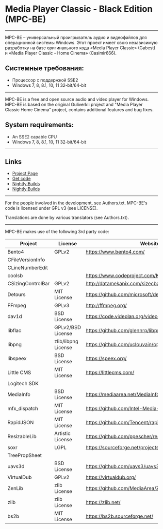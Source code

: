 # Media Player Classic - Black Edition (MPC-BE)
---

MPC-BE – универсальный проигрыватель аудио и видеофайлов для операционной системы Windows.
Этот проект имеет свою независимую разработку на базе оригинального кода «Media Player Classic» (Gabest) и «Media Player Classic - Home Cinema» (Casimir666).

## Системные требования:
* Процессор с поддержкой SSE2
* Windows 7, 8, 8.1, 10, 11 32-bit/64-bit

---

MPC-BE is a free and open source audio and video player for Windows.
MPC-BE is based on the original Guliverkli project and "Media Player Classic Home Cinema" project, contains additional features and bug fixes.

## System requirements:
* An SSE2 capable CPU
* Windows 7, 8, 8.1, 10, 11 32-bit/64-bit

---

## Links
- [Project Page  ](https://sourceforge.net/projects/mpcbe/)
- [Get code      ](https://github.com/Aleksoid1978/MPC-BE.git)
- [Nightly Builds](https://disk.yandex.ru/d/hlf1lfC8mKU58)
- [Nightly Builds](https://disk.yandex.ru/d/AjAXDDHtHRIELg)

---
 
For the people involved in the development, see Authors.txt.
MPC-BE's code is licensed under GPL v3 (see LICENSE).

Translations are done by various translators (see Authors.txt).

---

MPC-BE makes use of the following 3rd party code:

| Project           | License             | Website                                               |
|-------------------|---------------------|-------------------------------------------------------|
| Bento4            | GPLv2               | https://www.bento4.com/                               |
| CFileVersionInfo  |                     |                                                       |
| CLineNumberEdit   |                     |                                                       |
| coolsb            |                     | https://www.codeproject.com/KB/dialog/coolscroll.aspx |
| CSizingControlBar | GPLv2               | http://datamekanix.com/sizecbar/                      |
| Detours           | MIT License         | https://github.com/microsoft/detours/                 |
| FFmpeg            | GPLv3               | http://ffmpeg.org/                                    |
| dav1d             | BSD License         | https://code.videolan.org/videolan/dav1d/             |
| libflac           | GPLv2/BSD License   | https://github.com/glennrp/libpng/                    |
| libpng            | zlib/libpng License | https://github.com/uclouvain/openjpeg/                |
| libspeex          | BSD License         | https://speex.org/                                    |
| Little CMS        | MIT License         | https://littlecms.com/                                |
| Logitech SDK      |                     |                                                       |
| MediaInfo         | BSD License         | https://mediaarea.net/MediaInfo                       |
| mfx_dispatch      | MIT License         | https://github.com/Intel-Media-SDK/MediaSDK           |
| RapidJSON         | MIT License         | https://github.com/Tencent/rapidjson                  |
| ResizableLib      | Artistic License    | https://github.com/ppescher/resizablelib              |
| soxr              | LGPL                | https://sourceforge.net/projects/soxr/                |
| TreePropSheet     |                     |                                                       |
| uavs3d            | BSD License         | https://github.com/uavs3/uavs3d                       |
| VirtualDub        | GPLv2               | https://virtualdub.org/                               |
| ZenLib            | zlib License        | https://github.com/MediaArea/ZenLib                   |
| zlib              | zlib License        | https://zlib.net/                                     |
| bs2b              | MIT License         | https://bs2b.sourceforge.net/                         |
